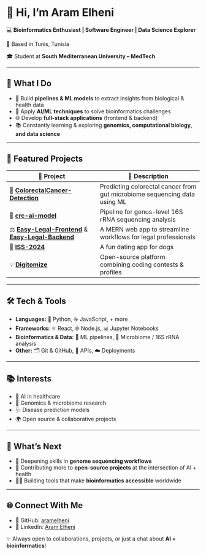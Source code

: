 # 👋 Hi, I’m **Aram Elheni**

💻 **Bioinformatics Enthusiast | Software Engineer | Data Science Explorer**

📍 Based in Tunis, Tunisia

🎓 Student at **South Mediterranean University – MedTech**

---

## 🚀 What I Do

* 🧬 Build **pipelines & ML models** to extract insights from biological & health data
* 🤖 Apply **AI/ML techniques** to solve bioinformatics challenges
* 🌐 Develop **full-stack applications** (frontend & backend)
* 📚 Constantly learning & exploring **genomics, computational biology, and data science**

---

## 📂 Featured Projects

| 🌟 Project                                                                                                                                                   | 🔎 Description                                                            |
| ------------------------------------------------------------------------------------------------------------------------------------------------------------ | ------------------------------------------------------------------------- |
| 🧬 [**ColorectalCancer-Detection**](https://github.com/aramelheni/ColorectalCancer-Detection)                                                                | Predicting colorectal cancer from gut microbiome sequencing data using ML |
| 🧪 [**crc-ai-model**](https://github.com/aramelheni/crc-ai-model)                                                                                            | Pipeline for genus-level 16S rRNA sequencing analysis                     |
| ⚖️ [**Easy-Legal-Frontend**](https://github.com/aramelheni/Easy-Legal) & [**Easy-Legal-Backend**](https://github.com/aramelheni/Easy-Legal-Backend) | A MERN web app to streamline workflows for legal professionals            |
| 🐶 [**ISS-2024**](https://github.com/YoussefJaziri456/ISS-2024)                                                                                              | A fun dating app for dogs                                                 |
| 💡 [**Digitomize**](https://github.com/digitomize/digitomize)                                                                                                | Open-source platform combining coding contests & profiles                 |

---

## 🛠 Tech & Tools

* **Languages:** 🐍 Python, ☕ JavaScript, + more
* **Frameworks:** ⚛️ React, 🌐 Node.js, 📊 Jupyter Notebooks
* **Bioinformatics & Data:** 🔬 ML pipelines, 🧫 Microbiome / 16S rRNA analysis
* **Other:** 🗂 Git & GitHub, 🔧 APIs, ☁️ Deployments

---

## 📚 Interests

* 🧠 AI in healthcare
* 🧬 Genomics & microbiome research
* 🩺 Disease prediction models
* 🌍 Open source & collaborative projects

---

## 🌱 What’s Next

* 🚀 Deepening skills in **genome sequencing workflows**
* 🤝 Contributing more to **open-source projects** at the intersection of AI + health
* 🧑‍🏫 Building tools that make **bioinformatics accessible** worldwide

---

## 🌐 Connect With Me

* 🐙 GitHub: [aramelheni](https://github.com/aramelheni)
* 💼 LinkedIn: [Aram Elheni](https://www.linkedin.com/in/aram-elheni-b76917277/)

✨ Always open to collaborations, projects, or just a chat about **AI + bioinformatics**!
